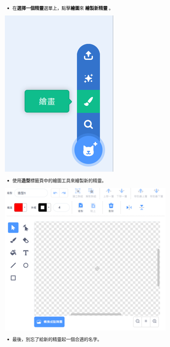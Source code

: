 - 在**選擇一個精靈**選單上，點擊**繪圖**來 **繪製新精靈** 。

![新精靈](images/new_sprite.png)

- 使用**造型**標籤頁中的繪圖工具來繪製新的精靈。

![繪圖工具](images/paint_tools.png)

- 最後，別忘了給新的精靈起一個合適的名字。